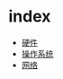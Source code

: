 # index
* [硬件](http://yixing.github.io/blog/i_system/i_hardware/)
* [操作系统](http://yixing.github.io/blog/i_system/i_os/)
* [网络](http://yixing.github.io/blog/i_system/i_network/)
